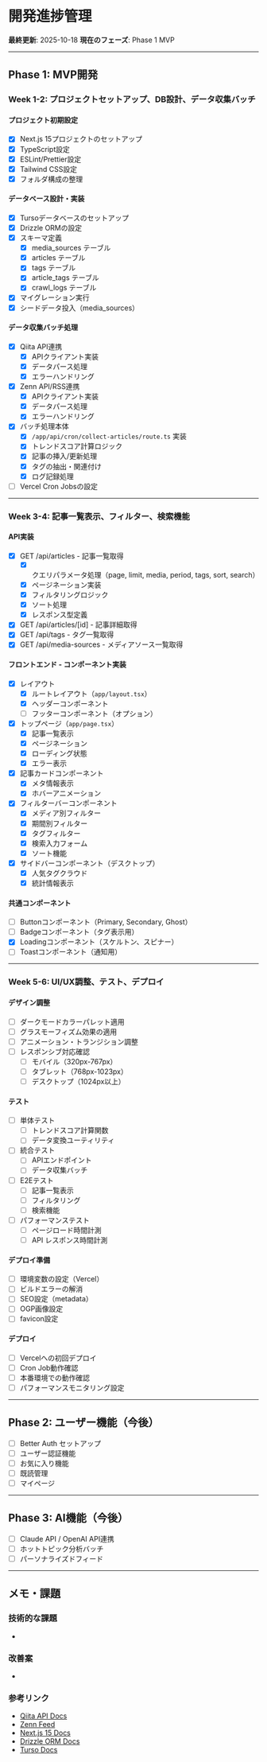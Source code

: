 # 開発進捗管理

**最終更新**: 2025-10-18
**現在のフェーズ**: Phase 1 MVP

---

## Phase 1: MVP開発

### Week 1-2: プロジェクトセットアップ、DB設計、データ収集バッチ

#### プロジェクト初期設定
- [x] Next.js 15プロジェクトのセットアップ
- [x] TypeScript設定
- [x] ESLint/Prettier設定
- [x] Tailwind CSS設定
- [x] フォルダ構成の整理

#### データベース設計・実装
- [x] Tursoデータベースのセットアップ
- [x] Drizzle ORMの設定
- [x] スキーマ定義
  - [x] media_sources テーブル
  - [x] articles テーブル
  - [x] tags テーブル
  - [x] article_tags テーブル
  - [x] crawl_logs テーブル
- [x] マイグレーション実行
- [x] シードデータ投入（media_sources）

#### データ収集バッチ処理
- [x] Qiita API連携
  - [x] APIクライアント実装
  - [x] データパース処理
  - [x] エラーハンドリング
- [x] Zenn API/RSS連携
  - [x] APIクライアント実装
  - [x] データパース処理
  - [x] エラーハンドリング
- [x] バッチ処理本体
  - [x] `/app/api/cron/collect-articles/route.ts` 実装
  - [x] トレンドスコア計算ロジック
  - [x] 記事の挿入/更新処理
  - [x] タグの抽出・関連付け
  - [x] ログ記録処理
- [ ] Vercel Cron Jobsの設定

---

### Week 3-4: 記事一覧表示、フィルター、検索機能

#### API実装
- [x] GET /api/articles - 記事一覧取得
  - [x] クエリパラメータ処理（page, limit, media, period, tags, sort, search）
  - [x] ページネーション実装
  - [x] フィルタリングロジック
  - [x] ソート処理
  - [x] レスポンス型定義
- [x] GET /api/articles/[id] - 記事詳細取得
- [x] GET /api/tags - タグ一覧取得
- [x] GET /api/media-sources - メディアソース一覧取得

#### フロントエンド - コンポーネント実装
- [x] レイアウト
  - [x] ルートレイアウト（`app/layout.tsx`）
  - [x] ヘッダーコンポーネント
  - [ ] フッターコンポーネント（オプション）
- [x] トップページ（`app/page.tsx`）
  - [x] 記事一覧表示
  - [x] ページネーション
  - [x] ローディング状態
  - [x] エラー表示
- [x] 記事カードコンポーネント
  - [x] メタ情報表示
  - [x] ホバーアニメーション
- [x] フィルターバーコンポーネント
  - [x] メディア別フィルター
  - [x] 期間別フィルター
  - [x] タグフィルター
  - [x] 検索入力フォーム
  - [x] ソート機能
- [x] サイドバーコンポーネント（デスクトップ）
  - [x] 人気タグクラウド
  - [x] 統計情報表示

#### 共通コンポーネント
- [ ] Buttonコンポーネント（Primary, Secondary, Ghost）
- [ ] Badgeコンポーネント（タグ表示用）
- [x] Loadingコンポーネント（スケルトン、スピナー）
- [ ] Toastコンポーネント（通知用）

---

### Week 5-6: UI/UX調整、テスト、デプロイ

#### デザイン調整
- [ ] ダークモードカラーパレット適用
- [ ] グラスモーフィズム効果の適用
- [ ] アニメーション・トランジション調整
- [ ] レスポンシブ対応確認
  - [ ] モバイル（320px-767px）
  - [ ] タブレット（768px-1023px）
  - [ ] デスクトップ（1024px以上）

#### テスト
- [ ] 単体テスト
  - [ ] トレンドスコア計算関数
  - [ ] データ変換ユーティリティ
- [ ] 統合テスト
  - [ ] APIエンドポイント
  - [ ] データ収集バッチ
- [ ] E2Eテスト
  - [ ] 記事一覧表示
  - [ ] フィルタリング
  - [ ] 検索機能
- [ ] パフォーマンステスト
  - [ ] ページロード時間計測
  - [ ] API レスポンス時間計測

#### デプロイ準備
- [ ] 環境変数の設定（Vercel）
- [ ] ビルドエラーの解消
- [ ] SEO設定（metadata）
- [ ] OGP画像設定
- [ ] favicon設定

#### デプロイ
- [ ] Vercelへの初回デプロイ
- [ ] Cron Job動作確認
- [ ] 本番環境での動作確認
- [ ] パフォーマンスモニタリング設定

---

## Phase 2: ユーザー機能（今後）

- [ ] Better Auth セットアップ
- [ ] ユーザー認証機能
- [ ] お気に入り機能
- [ ] 既読管理
- [ ] マイページ

---

## Phase 3: AI機能（今後）

- [ ] Claude API / OpenAI API連携
- [ ] ホットトピック分析バッチ
- [ ] パーソナライズドフィード

---

## メモ・課題

### 技術的な課題
-

### 改善案
-

### 参考リンク
- [Qiita API Docs](https://qiita.com/api/v2/docs)
- [Zenn Feed](https://zenn.dev/feed)
- [Next.js 15 Docs](https://nextjs.org/docs)
- [Drizzle ORM Docs](https://orm.drizzle.team/)
- [Turso Docs](https://docs.turso.tech/)
